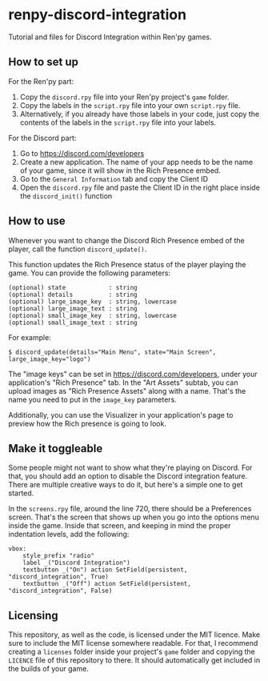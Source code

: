 # renpy-discord-integration
Tutorial and files for Discord Integration within Ren'py games.


## How to set up

For the Ren'py part:

1. Copy the `discord.rpy` file into your Ren'py project's `game` folder.
2. Copy the labels in the `script.rpy` file into your own `script.rpy` file.
3. Alternatively, if you already have those labels in your code, just copy the contents of the labels in the `script.rpy` file into your labels.


For the Discord part:

1. Go to https://discord.com/developers
2. Create a new application. The name of your app needs to be the name of your game, since it will show in the Rich Presence embed.
3. Go to the `General Information` tab and copy the Client ID
4. Open the `discord.rpy` file and paste the Client ID in the right place inside the `discord_init()` function


## How to use

Whenever you want to change the Discord Rich Presence embed of the player, call the function `discord_update()`.

This function updates the Rich Presence status of the player playing the game. You can
provide the following parameters:

    (optional) state            : string
    (optional) details          : string
    (optional) large_image_key  : string, lowercase
    (optional) large_image_text : string
    (optional) small_image_key  : string, lowercase
    (optional) small_image_text : string

For example:

    $ discord_update(details="Main Menu", state="Main Screen", large_image_key="logo")

The "image keys" can be set in https://discord.com/developers, under your application's
"Rich Presence" tab. In the "Art Assets" subtab, you can upload images as "Rich Presence
Assets" along with a name. That's the name you need to put in the `image_key` parameters.

Additionally, you can use the Visualizer in your application's page to preview how the Rich presence is going to look.


## Make it toggleable

Some people might not want to show what they're playing on Discord. For that, you should add an option to disable the
Discord integration feature. There are multiple creative ways to do it, but here's a simple one to get started.

In the `screens.rpy` file, around the line 720, there should be a Preferences screen. That's the screen that shows up
when you go into the options menu inside the game. Inside that screen, and keeping in mind the proper indentation levels,
add the following:

    vbox:
        style_prefix "radio"
        label _("Discord Integration")
        textbutton _("On") action SetField(persistent, "discord_integration", True)
        textbutton _("Off") action SetField(persistent, "discord_integration", False)

## Licensing

This repository, as well as the code, is licensed under the MIT licence. Make sure to include the MIT license somewhere
readable. For that, I recommend creating a `licenses` folder inside your project's `game` folder and copying the `LICENCE`
file of this repository to there. It should automatically get included in the builds of your game.
